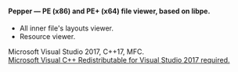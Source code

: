 #### **Pepper** — PE (x86) and PE+ (x64) file viewer, based on libpe.
* All inner file's layouts viewer.
* Resource viewer.  

Microsoft Visual Studio 2017, C++17, MFC.  
[Microsoft Visual C++ Redistributable for Visual Studio 2017 required.](https://aka.ms/vs/15/release/VC_redist.x86.exe)